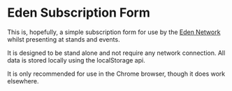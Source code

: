 Eden Subscription Form
======================

This is, hopefully, a simple subscription form for use by the [Eden Network](http://eden-network.org) whilst presenting at stands and events.

It is designed to be stand alone and not require any network connection. All data is stored locally using the localStorage api.

It is only recommended for use in the Chrome browser, though it does work elsewhere.